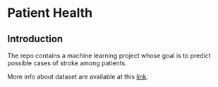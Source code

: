 # Patient Health

## Introduction
The repo contains a machine learning project whose goal is to predict possible cases of stroke among patients.  

More info about dataset are available at this [link](https://www.kaggle.com/datasets/fedesoriano/stroke-prediction-dataset).
